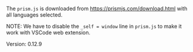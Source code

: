 The `prism.js` is downloaded from https://prismjs.com/download.html with all languages selected.

NOTE: We have to disable the `_self = window` line in `prism.js` to make it work with VSCode web extension.

Version: 0.12.9
